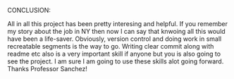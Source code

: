 CONCLUSION:

All in all this project has been pretty interesing and helpful. If you remember my story about the job in NY then now I can say that knwoing all this would have been a life-saver. Obviously, version control and doing work in small recreatable segments is the way to go. Writing clear commit along with readme etc also is a very important skill if anyone but you is also going to see the project. I am sure I am going to use these skills alot going forward. Thanks Professor Sanchez!


